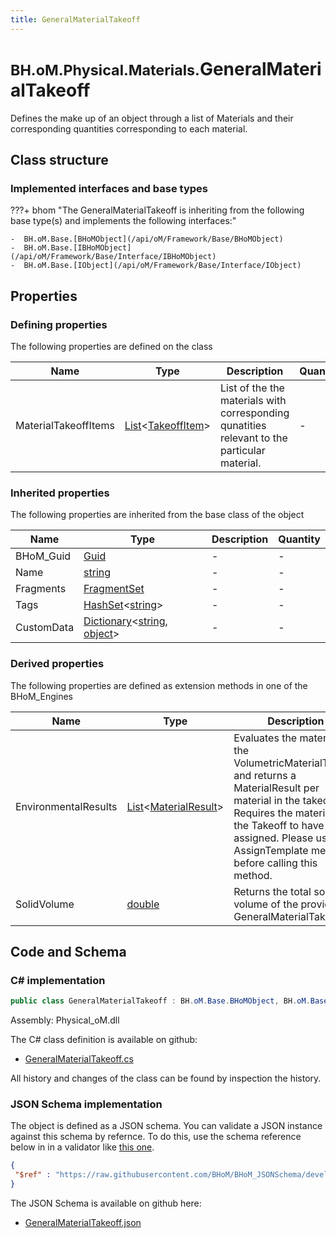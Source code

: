 ```yaml
---
title: GeneralMaterialTakeoff
---
```


# <small>BH.oM.Physical.Materials.</small>**GeneralMaterialTakeoff**

Defines the make up of an object through a list of Materials and their corresponding quantities corresponding to each material.

## Class structure

### Implemented interfaces and base types

???+ bhom "The GeneralMaterialTakeoff is inheriting from the following base type(s) and implements the following interfaces:"

    -  BH.oM.Base.[BHoMObject](/api/oM/Framework/Base/BHoMObject)
    -  BH.oM.Base.[IBHoMObject](/api/oM/Framework/Base/Interface/IBHoMObject)
    -  BH.oM.Base.[IObject](/api/oM/Framework/Base/Interface/IObject)


## Properties



### Defining properties

The following properties are defined on the class

| Name             | Type             | Description      | Quantity         |
|------------------|------------------|------------------|------------------|
| MaterialTakeoffItems | [List](https://learn.microsoft.com/en-us/dotnet/api/System.Collections.Generic.List-1?view=netstandard-2.0)&lt;[TakeoffItem](/api/oM/Physical/Physical/Materials/TakeoffItem)&gt; | List of the the materials with corresponding qunatities relevant to the particular material. | - |


### Inherited properties
The following properties are inherited from the base class of the object

| Name             | Type             | Description      | Quantity         |
|------------------|------------------|------------------|------------------|
| BHoM_Guid | [Guid](https://learn.microsoft.com/en-us/dotnet/api/System.Guid?view=netstandard-2.0) | - | - |
| Name | [string](https://learn.microsoft.com/en-us/dotnet/api/System.String?view=netstandard-2.0) | - | - |
| Fragments | [FragmentSet](/api/oM/Framework/Base/FragmentSet) | - | - |
| Tags | [HashSet](https://learn.microsoft.com/en-us/dotnet/api/System.Collections.Generic.HashSet-1?view=netstandard-2.0)&lt;[string](https://learn.microsoft.com/en-us/dotnet/api/System.String?view=netstandard-2.0)&gt; | - | - |
| CustomData | [Dictionary](https://learn.microsoft.com/en-us/dotnet/api/System.Collections.Generic.Dictionary-2?view=netstandard-2.0)&lt;[string](https://learn.microsoft.com/en-us/dotnet/api/System.String?view=netstandard-2.0), [object](https://learn.microsoft.com/en-us/dotnet/api/System.Object?view=netstandard-2.0)&gt; | - | - |


### Derived properties

The following properties are defined as extension methods in one of the BHoM_Engines

| Name             | Type             | Description      | Quantity         | Engine           |
|------------------|------------------|------------------|------------------|------------------|
| EnvironmentalResults | [List](https://learn.microsoft.com/en-us/dotnet/api/System.Collections.Generic.List-1?view=netstandard-2.0)&lt;[MaterialResult](/api/oM/Analytical/LifeCycleAssessment/Results/MaterialResults/MaterialResult)&gt; | Evaluates the materials in the VolumetricMaterialTakeoff and returns a MaterialResult per material in the takeoff. Requires the materials in the Takeoff to have EPDs assigned. Please use the AssignTemplate methods before calling this method. | - | LifeCycleAssessment_Engine |
| SolidVolume | [double](https://learn.microsoft.com/en-us/dotnet/api/System.Double?view=netstandard-2.0) | Returns the total solid volume of the provided GeneralMaterialTakeoff. | [Volume](/api/oM/Dimensional/Quantities/Attributes/Volume) [m³] | Matter_Engine |


## Code and Schema

### C# implementation

``` C# title="C#"
public class GeneralMaterialTakeoff : BH.oM.Base.BHoMObject, BH.oM.Base.IBHoMObject, BH.oM.Base.IObject
```

Assembly: Physical_oM.dll

The C# class definition is available on github:

- [GeneralMaterialTakeoff.cs](https://github.com/BHoM/BHoM/blob/develop/Physical_oM/Materials\GeneralMaterialTakeoff.cs)

All history and changes of the class can be found by inspection the history.
### JSON Schema implementation

The object is defined as a JSON schema. You can validate a JSON instance against this schema by refernce. To do this, use the schema reference below in in a validator like [this one](https://www.jsonschemavalidator.net/).

``` json title="JSON Schema"
{
 "$ref" : "https://raw.githubusercontent.com/BHoM/BHoM_JSONSchema/develop/Physical_oM/Materials/GeneralMaterialTakeoff.json"
}
```

The JSON Schema is available on github here:

- [GeneralMaterialTakeoff.json](https://github.com/BHoM/BHoM_JSONSchema/blob/develop/Physical_oM/Materials/GeneralMaterialTakeoff.json)
